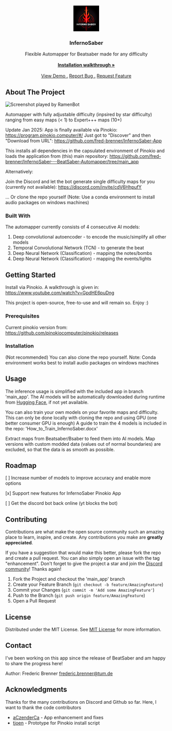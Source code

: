 
<br/>
<div align="center">
<a href="https://github.com/fred-brenner/InfernoSaber---BeatSaber-Automapper/edit/main_app">
<img src="https://github.com/fred-brenner/InfernoSaber---BeatSaber-Automapper/blob/main_app/app_helper/cover.jpg" alt="Logo" width="80" height="80">
</a>
<h3 align="center">InfernoSaber</h3>
<p align="center">
Flexible Automapper for Beatsaber made for any difficulty
<br/>
<br/>
<a href="https://www.youtube.com/watch?v=GpdHE6puDng"><strong>Installation walkthrough »</strong></a>
<br/>
<br/>
<a href="https://www.youtube.com/watch?v=wJSOBuKs42Q">View Demo .</a>  
<a href="https://github.com/fred-brenner/InfernoSaber---BeatSaber-Automapper/issues">Report Bug .</a>
<a href="https://github.com/fred-brenner/InfernoSaber---BeatSaber-Automapper/discussions">Request Feature</a>
</p>
</div>

## About The Project

![Screenshot played by RamenBot](https://i.imgur.com/ECXMxY5.jpeg)

Automapper with fully adjustable difficulty (inpsired by star difficulty) ranging from easy maps (< 1) to Expert+++ maps (10+)

Update Jan 2025: App is finally available via Pinokio: https://program.pinokio.computer/#/
Just got to "Discover" and then "Download from URL": https://github.com/fred-brenner/InfernoSaber-App

This installs all dependencies in the capsulated environment of Pinokio and loads the application from (this) main repository:
https://github.com/fred-brenner/InfernoSaber---BeatSaber-Automapper/tree/main_app

Alternatively:

Join the Discord and let the bot generate single difficulty maps for you (currently not available):
https://discord.com/invite/cdV6HhpufY

... Or clone the repo yourself (Note: Use a conda environment to install audio packages on windows machines)

### Built With

The automapper currently consists of 4 consecutive AI models:

1. Deep convolutional autoencoder - to encode the music/simplify all other models
2. Temporal Convolutional Network (TCN) - to generate the beat
3. Deep Neural Network (Classification) - mapping the notes/bombs
4. Deep Neural Network (Classification) - mapping the events/lights

## Getting Started

Install via Pinokio. A walkthrough is given in: https://www.youtube.com/watch?v=GpdHE6puDng

This project is open-source, free-to-use and will remain so. Enjoy :)

### Prerequisites

Current pinokio version from: https://github.com/pinokiocomputer/pinokio/releases

### Installation

(Not recommended) You can also clone the repo yourself. Note: Conda environment works best to install audio packages on windows machines

## Usage

The inference usage is simplified with the included app in branch 'main_app'. The AI models will be automatically downloaded during runtime from [Hugging Face](https://huggingface.co/BierHerr/InfernoSaber), if not yet available.

You can also train your own models on your favorite maps and difficulty. This can only be done locally with cloning the repo and using GPU (one better consumer GPU is enough) A guide to train the 4 models is included in the repo: 'How_to_Train_InfernoSaber.docx'

Extract maps from Beatsaber/Bsaber to feed them into AI models. Map versions with custom modded data (values out of normal boundaries) are excluded, so that the data is as smooth as possible.

## Roadmap

[ ] Increase number of models to improve accuracy and enable more options

[x] Support new features for InfernoSaber Pinokio App

[ ] Get the discord bot back online (yt blocks the bot)

## Contributing

Contributions are what make the open source community such an amazing place to learn, inspire, and create. Any contributions you make are **greatly appreciated**.

If you have a suggestion that would make this better, please fork the repo and create a pull request. You can also simply open an issue with the tag "enhancement".
Don't forget to give the project a star and join the [Discord community](https://discord.com/invite/cdV6HhpufY)! Thanks again!

1. Fork the Project and checkout the 'main_app' branch
2. Create your Feature Branch (`git checkout -b feature/AmazingFeature`)
3. Commit your Changes (`git commit -m 'Add some AmazingFeature'`)
4. Push to the Branch (`git push origin feature/AmazingFeature`)
5. Open a Pull Request

## License

Distributed under the MIT License. See [MIT License](https://opensource.org/licenses/MIT) for more information.

## Contact

I've been working on this app since the release of BeatSaber and am happy to share the progress here!

Author: Frederic Brenner
frederic.brenner@tum.de

## Acknowledgments

Thanks for the many contributions on Discord and Github so far. Here, I want to thank the code contributors
- [aCzenderCa](https://github.com/aCzenderCa) - App enhancement and fixes
- [tjoen](https://github.com/tjoen) - Prototype for Pinokio install script
